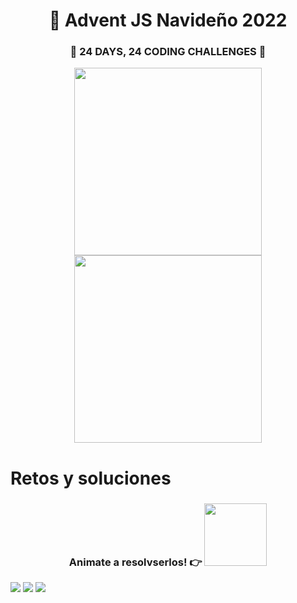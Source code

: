<h1 align="center">🎄 Advent JS Navideño 2022</h1>

<div align="center">
    <h3>🎁 24 DAYS, 24 CODING CHALLENGES 🎁</h3>
    <img width="300" src="https://i.imgur.com/EjnRIG9.png" />
    <img width="300" src="https://i.imgur.com/cA63wKc.png" />
</div>

<h1>Retos y soluciones </h1>



<div align="center">
    <h3>Animate a resolvserlos! 👉 <a target="_blank" href="https://adventjs.dev"><img src="https://i.imgur.com/T88xjI1.png" width="100"> </a></h3>
</div>


[![](https://img.shields.io/badge/-%40midudev-1DA1F2?style=flat-square&logo=twitter&logoColor=white)](https://twitter.com/midudev)
[![](https://img.shields.io/badge/-%40midudev-9146FF?style=flat-square&logo=twitch&logoColor=white)](https://www.twitch.tv/midudev)
[![](https://img.shields.io/badge/-%40midudev-ff0000?style=flat-square&logo=youtube&logoColor=white)](https://www.youtube.com/midudev)
